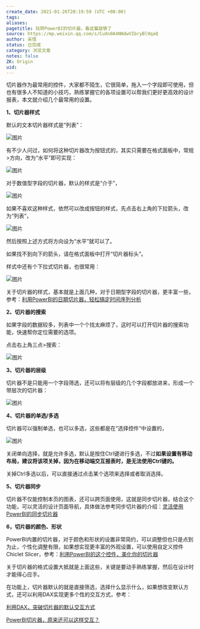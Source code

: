 ```yaml
---
create_date: 2021-01-26T20:19:59 (UTC +08:00)
tags:
aliases:
pagetitle: 玩转PowerBI的切片器，看这篇就够了
source: https://mp.weixin.qq.com/s/CuXn0A4NNdwVIbryBl9qaQ
author: 采悟
status: 已完成 
category: 浏览文章 
notes: false
ZK: Origin
uid:
---
```


切片器作为最常用的控件，大家都不陌生，它很简单，拖入一个字段即可使用，但也有很多人不知道的小技巧，熟练掌握它的各项设置可以帮我们更好更高效的设计报表，本文就介绍几个最常用的设置。  

**1、切片器样式**

默认的文本切片器样式是“列表”：

![图片](https://mmbiz.qpic.cn/mmbiz_png/aHEbZtANQJNEon7dlL6fcjP1z8O9gNd3OPhoicOhhjibibwKQ6JSt1Ec7NF2eAM1FlEp9mDA9eRT8CiabeqOIKYkSg/640?wx_fmt=png&wxfrom=5&wx_lazy=1&wx_co=1)

有不少人问过，如何将这种切片器改为按钮式的，其实只需要在格式面板中，常规>方向，改为“水平”即可实现：  

![图片](https://mmbiz.qpic.cn/mmbiz_gif/aHEbZtANQJNEon7dlL6fcjP1z8O9gNd3abYxJcycy6Qb9V1NesDTbibKhEpgH3oSCRTz46YMolCuP5PgeMLOFlQ/640?wx_fmt=gif&wxfrom=5&wx_lazy=1)

对于数值型字段的切片器，默认的样式是“介于”，  

![图片](https://mmbiz.qpic.cn/mmbiz_png/aHEbZtANQJNEon7dlL6fcjP1z8O9gNd33jgfNib4gvXnNCWZ59fZ9W9tXfSXlibtDRMuqHATAHyicTibZiao9VKicmRA/640?wx_fmt=png&wxfrom=5&wx_lazy=1&wx_co=1)

如果不喜欢这种样式，依然可以改成按钮的样式，先点击右上角的下拉箭头，改为“列表”，

![图片](https://mmbiz.qpic.cn/mmbiz_png/aHEbZtANQJNEon7dlL6fcjP1z8O9gNd33sgicS5ad1XP1w0yCWnl73hNfjjlkp2bDc4hZgjybiacNqictoNb9hhQw/640?wx_fmt=png&wxfrom=5&wx_lazy=1&wx_co=1)

然后按照上述方式将方向设为“水平”就可以了。

如果找不到向下的箭头，请在格式面板中打开“切片器标头”。

样式中还有个下拉式切片器，也很常用：  

![图片](https://mmbiz.qpic.cn/mmbiz_gif/aHEbZtANQJNEon7dlL6fcjP1z8O9gNd3gP5jvNkKTanHu8x4tWiawfXUWlX98ibN1L98pqZ88mFPqicibasiaKKia7FA/640?wx_fmt=gif&wxfrom=5&wx_lazy=1)

关于切片器的样式，基本就是上面几种，对于日期型字段的切片器，更丰富一些，参考：[利用PowerBI的日期切片器，轻松搞定时间序列分析](http://mp.weixin.qq.com/s?__biz=MzA4MzQwMjY4MA==&mid=2484067743&idx=1&sn=018c56e68a180036951e0ba4f6570171&chksm=8e0c7748b97bfe5e9778d149687ec01ef4117134e0a0a3391a27a8f019044d457397d5ce631f&scene=21#wechat_redirect)

**2、切片器的搜索**

如果字段的数据较多，列表中一个个找太麻烦了，这时可以打开切片器的搜索功能，快速帮你定位需要的选项。

点击右上角三点>搜索：  

![图片](https://mmbiz.qpic.cn/mmbiz_gif/aHEbZtANQJNEon7dlL6fcjP1z8O9gNd3icgksss6sZcNqMC0JicTlxnO7NpUSq4bnPDFXOtVGwuicvuPm08ktukow/640?wx_fmt=gif&wxfrom=5&wx_lazy=1)

**3、切片器的层级**

切片器不是只能用一个字段筛选，还可以将有层级的几个字段都放进来，形成一个带层次的切片器：  

![图片](https://mmbiz.qpic.cn/mmbiz_gif/aHEbZtANQJNEon7dlL6fcjP1z8O9gNd3U2ygRf1V7NiaYc83dvKAuCxQMJPMf5mNWicGOPkiciaBicOxhuBrI1d4icAQ/640?wx_fmt=gif&wxfrom=5&wx_lazy=1)

**4、切片器的单选/多选**

切片器可以强制单选，也可以多选，这些都是在“选择控件“中设置的，

![图片](https://mmbiz.qpic.cn/mmbiz_png/aHEbZtANQJNEon7dlL6fcjP1z8O9gNd32lyEJ7CeAMiaR6DUSA06jicXwX4lNUjQSx4NNrZlLzvyeH2bsqBJW3zQ/640?wx_fmt=png&wxfrom=5&wx_lazy=1&wx_co=1)

关闭单向选择，就是允许多选，默认是按住Ctrl键进行多选，不过**如果设置有移动布局，建议将该项关掉，因为在移动端交互报表时，是无法使用Ctrl键的。**

关掉Ctrl多选以后，可以直接通过点击某个选项来选择或者取消选择。

**5、切片器同步**

切片器不仅能控制本页的图表，还可以跨页面使用，这就是同步切片器，结合这个功能，可以灵活的设计页面导航，具体做法参考同步切片器的介绍：[灵活使用PowerBI的同步切片器](http://mp.weixin.qq.com/s?__biz=MzA4MzQwMjY4MA==&mid=2484068670&idx=1&sn=c3058974e1651626ff2a80a318e6e7da&chksm=8e0c4be9b97bc2ff1cccdb26a04e84534eb3c129776ef26e71c99459ab57e54c006debfb3b2c&scene=21#wechat_redirect)

**6，切片器的颜色、形状**

PowerBI内置的切片器，对于颜色和形状的设置非常简约，可以调整但也只是点到为止，个性化调整有限，如果想实现更丰富的外观设置，可以使用自定义控件Chiclet Slicer，参考：[利用PowerBI的这个控件，美化你的切片器](http://mp.weixin.qq.com/s?__biz=MzA4MzQwMjY4MA==&mid=2484073642&idx=1&sn=d4e57071dc6421b4bb2f0bc9fc1e51b2&chksm=8e0c5e7db97bd76b1e9de73326a5676b2b5aeca519c036bbc9a30ee7a15075145783e09c55b8&scene=21#wechat_redirect)  

关于切片器的格式设置大抵就是上面这些，关键是要动手熟练掌握，然后在设计时才能得心应手。

在功能上，切片器默认的就是直接筛选，选择什么显示什么，如果想改变默认方式，还可以利用DAX实现更多个性的交互方式，参考：

[利用DAX，突破切片器的默认交互方式](http://mp.weixin.qq.com/s?__biz=MzA4MzQwMjY4MA==&mid=2484072463&idx=1&sn=95c684b48ff2e2779ca90f734688b3e1&chksm=8e0c5ad8b97bd3ce897a72e1255398769c1a0da914a553dab6f39d34f9cf4e8169bb1a97f96a&scene=21#wechat_redirect)  

[PowerBI切片器，原来还可以这样交互？](http://mp.weixin.qq.com/s?__biz=MzA4MzQwMjY4MA==&mid=2484074281&idx=1&sn=ea825a10f8bb56815772997dcccfff08&chksm=8e0c5dfeb97bd4e8b6bf810457b5c579cf6633545260ce2097d21bc48e187bd88f49f3c528bf&scene=21#wechat_redirect)  
